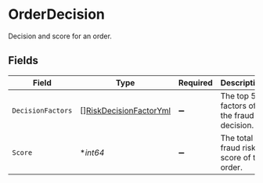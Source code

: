 # OrderDecision

Decision and score for an order.


## Fields

| Field                                                                   | Type                                                                    | Required                                                                | Description                                                             | Example                                                                 |
| ----------------------------------------------------------------------- | ----------------------------------------------------------------------- | ----------------------------------------------------------------------- | ----------------------------------------------------------------------- | ----------------------------------------------------------------------- |
| `DecisionFactors`                                                       | [][RiskDecisionFactorYml](../../models/shared/riskdecisionfactoryml.md) | :heavy_minus_sign:                                                      | The top 5 factors of the fraud decision.                                |                                                                         |
| `Score`                                                                 | **int64*                                                                | :heavy_minus_sign:                                                      | The total fraud risk score of the order.                                | 680                                                                     |